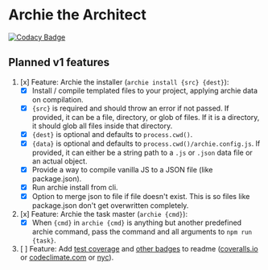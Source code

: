# Archie the Architect

[![Codacy Badge](https://api.codacy.com/project/badge/Grade/5323e8ecc9e94a3abe87f86279365ddb)](https://www.codacy.com/app/thezimmee/archie?utm_source=github.com&amp;utm_medium=referral&amp;utm_content=thezimmee/archie&amp;utm_campaign=Badge_Grade)

## Planned v1 features

1. [x] Feature: Archie the installer (`archie install {src} {dest}`):
    - [x] Install / compile templated files to your project, applying archie data on compilation.
    - [x] `{src}` is required and should throw an error if not passed. If provided, it can be a file, directory, or glob of files. If it is a directory, it should glob all files inside that directory.
    - [x] `{dest}` is optional and defaults to `process.cwd()`.
    - [x] `{data}` is optional and defaults to `process.cwd()/archie.config.js`. If provided, it can either be a string path to a `.js` or `.json` data file or an actual object.
    - [x] Provide a way to compile vanilla JS to a JSON file (like package.json).
    - [x] Run archie install from cli.
    - [x] Option to merge json to file if file doesn't exist. This is so files like package.json don't get overwritten completely.
2. [x] Feature: Archie the task master (`archie {cmd}`):
    - [x] When `{cmd}` in `archie {cmd}` is anything but another predefined archie command, pass the command and all arguments to `npm run {task}`.
3. [ ] Feature: Add [test coverage](https://docs.codeclimate.com/docs/setting-up-test-coverage) and [other badges](https://github.com/dwyl/repo-badges) to readme ([coveralls.io](https://coveralls.io) or [codeclimate.com](https://codeclimate.com) or [nyc](https://libraries.io/npm/nyc)).
